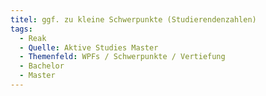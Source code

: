 ```yaml
---
titel: ggf. zu kleine Schwerpunkte (Studierendenzahlen)
tags:
  - Reak
  - Quelle: Aktive Studies Master
  - Themenfeld: WPFs / Schwerpunkte / Vertiefung
  - Bachelor
  - Master
---
```

